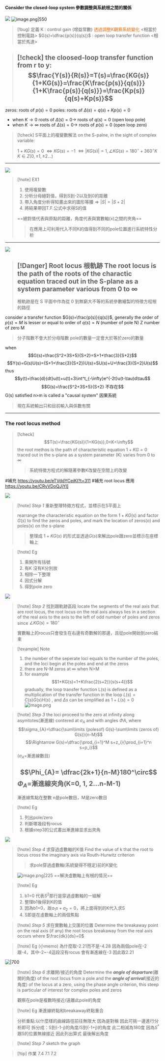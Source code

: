 #### Consider the closed-loop system 參數調整與系統根之間的關係
![](https://raw.githubusercontent.com/Ash0645/image_remote/main/202306111416361.jpg)
![image.png|550](https://raw.githubusercontent.com/laudantstolam/imagesource/main/202305031011927.png)
>[!bug] 定義
>K : control gain (增益常數) <font color="#e36c09">透過調整K觀察系統變化</font> <相當於控制電路>
>$G(s)=\dfrac{p(s)}{q(s)}$ : open loop transfer function <相當於馬達>

>[!check] the cloosed-loop transfer function from r to y:
>$$\frac{Y(s)}{R(s)}=T(s)=\frac{KG(s)}{1+KG(s)}=\frac{K\frac{p(s)}{q(s)}}{1+K\frac{p(s)}{q(s)}}=\frac{Kp(s)}{q(s)+Kp(s)}$$
>---
zeros: roots of $p(s)=0$
poles: roots of $\Delta (s)=q(s)+Kp(s)=0$

- when $K\rightarrow0$
	roots of  $\Delta (s)=0\rightarrow$ roots of $q(s)=0$  (open loop pole)
- when $K\rightarrow \infty$
	roots of  $\Delta (s)=0\rightarrow$ roots of $p(s)=0$ (open loop zero)

>[!check] S平面上的複變數解法
>on the S-palne, in the sight of complex variable: 
>
>$1+KG(s)=0$
>$\Leftrightarrow KG(s)=-1$
>$\Leftrightarrow |KG(s)|=1, \angle KG(s)=180^\circ+360^\circ K$
>$K\in Z(0,\pm 1, \pm 2...)$

---

![](https://raw.githubusercontent.com/Ash0645/image_remote/main/202306111420597.jpg)

>[!note] EX1
>1. 使用複變數
>1. 分析分母絕對值，得到S到-2以及到0的距離
>2. 帶入角度分析得知畫出來的圖形等腰$\Rightarrow |S|=|S+2|$
>3. 將結果帶回T.F.公式中求得S的值
>
>==絕對值代表與原點的距離，角度代表與實數軸(x)之間的夾角==
>>在應用上可利用代入不同K的值得到不同的pole位置進行系統特性分析

---
![](https://raw.githubusercontent.com/Ash0645/image_remote/main/202306111421661.jpeg)

>[!Danger] Root locus 根軌跡
>The root locus is the path of the roots of the charactic equation traced out in the S-plane as a system parameter various from 0 to $\infty$
>---
>根軌跡是在 S 平面中作為從 0 到無窮大不等的系統參數繪製的特徵方程根的路徑 

consider a transfer function $G(s)=\frac{p(s)}{q(s)}$, generally the order of $p(s)=M$ is lesser or equal to order of $q(s)=N$ (number of pole N)
Z number of zero M

> 分子階數不會大於分母階數
> pole的數量一定會大於等於zero的數量


when $$G(s)=\frac{S^2+3S+5}{S+2}=S+1+\frac{3}{S+2}$$
$$Y(s)=G(s)U(s)=(S+1+\frac{3}{S+2})U(s)=SU(s)+U+\frac{3}{S+2}U(s)$$
thus $$y(t)=\frac{d}{dt}u(t)+u(t)+3\int^t_{-\infty}e^{-2t}u(t-\tau)d\tau$$
$$G(s)=\frac{S^2+3S+5}{S+2} 不存在$$
G(s) satisfied n>m is called a "causal system" 因果系統

> 現在系統輸出只和目前輸入與係數有關

---
### The root locus method

>[!check]
>$$T(s)=\frac{KG(s)}{1+KG(s)},0<K<\infty$$
>the root methos is the path of characteristic equation $1+KG=0$ traced out in the s-plane as a system parameter (K) varies from 0 to  $\infty$
>>系統特徵方程式的解隨著參數K改變在空間上的改變

#補充 https://youtu.be/eTVddYCeiKI?t=311
#補充 root locus 應用 https://youtu.be/CRvVDoQJjYI]

![](https://raw.githubusercontent.com/laudantstolam/imagesource/main/202305101245211.jpg)

>[!note] *Step 1* 重新整理特徵方程式，並標示在S平面上
>
>rearrange the characteristic equation on the form $1+KG(s)$ and factor $G(s)$ to find the zeros and poles, and mark the location of zeros(o) and poles(x) on the s-plane 
>
>>整理成 $1+KG(s)$ 的形式並透過$G(s)$來解出pole跟zero並標示在座標軸上

>[!note] Eg
>1. 乘開所有括號
>2. 有K 沒有K分別放
>3. 相除一下整理
>4. 因式分解
>5. 得到pole zero

![](https://raw.githubusercontent.com/laudantstolam/imagesource/main/202305101303187.png)

>[!note] *Step 2* 找到跟軌跡區段
>locate the segments of the real axis that are root locus, the root locus on the real axis always lies in a section of the real axis to the axis to the left of odd number of poles and zeros since $\angle KG(s)=180^\circ$ 
>
>實數軸上的rocus只會發生在右邊有奇數解的那邊，且從pole開始到zero結束

>[!example] Note
>1. the number of the seperate loci equals to the number of the poles, and the loci begin at the poles and end at the zeros
>2. there are N-M zeros at $\infty$ when N>M
>3. for example$$1+KG(s)=1+K\frac{2(s+2)}{s(s+4)}$$
>gradually, the loop transfer function L(s) is defined as a multiplication of the transfer function in the loop $L(s)=C(s)G(s)H(s)$ , and $\Delta s$ can be simplified as $1+L(s)=0$
>![image.png](https://raw.githubusercontent.com/laudantstolam/imagesource/main/202305101244913.png)

>[!note] *Step 3* 
>the loci proceed to the zero at infinity along asymtotes(漸進線) contered at $\sigma_A$ and with angles $\Phi A$, where 
>$$\sigma_{A}=\dfrac{\sum\limits (polesof) G(s)-\sum\limits (zeros of) G(s)}{n-M}$$ 
>$$\Rightarrow G(s)=\dfrac{\prod_{i=1}^M s+z_i}{\prod_{i=1}^n s+p_i}$$
>($\sigma_A$=漸進線數目)
>
>$$\Phi_{A}= \dfrac{2k+1}{n-M}180^\circ$$
>$\Phi_A$=漸進線夾角(K=0, 1, 2...n-M-1)
>---
>漸進線焦點在整數
>n是pole數目，M是zero數目

>[!note] Eg
>1. 列出pole/zero
>2. 判斷哪幾段有rocus
>3. 根據step3的公式畫出漸進線並求出夾角

![](https://raw.githubusercontent.com/laudantstolam/imagesource/main/202305101252681.jpg)

>[!note] *Step 4* 求穿過虛數軸的K值
>Find the value of k that the root to locus cross the imaginary axis via Routh-Hurwitz criterion 
>>求pole穿過虛數軸(系統變得不穩定)前的K變化
>
>![image.png|225](https://raw.githubusercontent.com/Ash0645/image_remote/main/202305171050499.png?token=AZUUVI6SYBJMVHHL7GVUK5TEMRATI)
>==解決虛數軸上有根的情況==

>[!note] Eg
>1. b1=0 代表$S^2$那行是穿過虛數軸的一組解
>1. 整理b1後得到K的值
>1. 因為b1=0，故$a_1s+a_2=0$，將上面得到的K代入求S
>1. S即是在虛數軸上的兩個焦點


>[!note] *Step 5* 求在實數軸上交匯的位置
>Determine the breakaway point on the real axis (if any) the root locus breakaway from the real axis occurs where $\frac{dk}{ds}=0$ 
>

>[!note] Eg
>(小memo)
>為什麼取-2.21而不是-4.28
>因為兩個pole在-2跟-4，其中-2~-4這段沒有rocus
>會有漸進線在-3 因此取2.21

![|700](https://raw.githubusercontent.com/laudantstolam/imagesource/main/202305101300055.png)

>[!note] *Step 6* 求離開/接近的角度
>Determine the ***angle of departure***(離開的角度) of the root locus from a pole and the ***angle of arrival***(接近的角度) of the locus at a zero, using the phase angle criterion, this steep is particular of interest for complex poles and zeros
>
>觀察在pole是複數時接近/遠離此pole的角度

>[!note] Eg
>漸進線終點和breakaway終點重合
>
>分析重點:以什麼樣的曲線路徑前往無限大
>因為是對稱 因此可挑一邊進行分析即可
>拆分成：S到(-1-j)的角度/S到(-1+j)的角度
>此二相減為180度
>因為$S^*$跟S的位置無線接近 因此列出算式
>最後解出角度

>[!note] *Step 7*
>sketch the graph

>[!tip] 作業
>7.4 7.1 7.2
